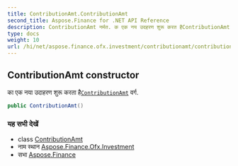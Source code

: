 ```yaml
---
title: ContributionAmt.ContributionAmt
second_title: Aspose.Finance for .NET API Reference
description: ContributionAmt नर्मत. क एक नय उदहरण शुरू करत हैContributionAmt वर्ग.
type: docs
weight: 10
url: /hi/net/aspose.finance.ofx.investment/contributionamt/contributionamt/
---
```

## ContributionAmt constructor

का एक नया उदाहरण शुरू करता है[`ContributionAmt`](../) वर्ग.

```csharp
public ContributionAmt()
```

### यह सभी देखें

* class [ContributionAmt](../)
* नाम स्थान [Aspose.Finance.Ofx.Investment](../../contributionamt/)
* सभा [Aspose.Finance](../../../)



